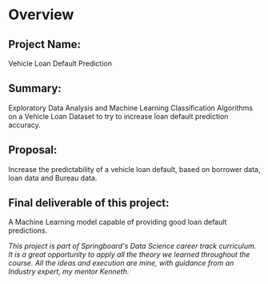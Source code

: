 # Overview
## Project Name: 
Vehicle Loan Default Prediction

## Summary: 
Exploratory Data Analysis and Machine Learning Classification Algorithms on a Vehicle Loan Dataset to try to increase loan default prediction accuracy.

## Proposal: 
Increase the predictability of a vehicle loan default, based on borrower data, loan data and Bureau data.

## Final deliverable of this project: 
A Machine Learning model capable of providing good loan default predictions.


<i>This project is part of Springboard's Data Science career track curriculum. It is a great opportunity to apply all the theory we learned throughout the course. All the ideas and execution are mine, with guidance from an Industry expert, my mentor Kenneth.</i>
